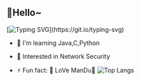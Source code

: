 ## 👋Hello~
[![Typing SVG](https://readme-typing-svg.demolab.com?font=Playfair+Display&pause=1000&width=435&lines=UI+Gyeol+Kim;Sometimes+you+win%2C+sometimes+you+learn.)](https://git.io/typing-svg)

- 🔭 I'm learning Java,C,Python

- 🌱 Interested in Network Security

- ⚡ Fun fact: 🥟 LoVe ManDu🥟
![Top Langs](https://github-readme-stats.vercel.app/api/top-langs/?username=UIGyeol&layout=compact)

